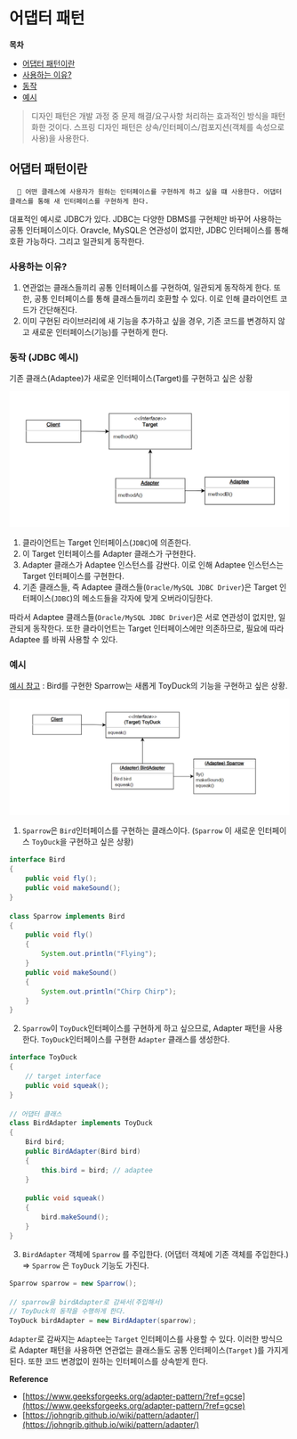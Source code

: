 # 어댑터 패턴


**목차**
- [어댑터 패턴이란](#어댑터-패턴이란)
- [사용하는 이유?](#사용하는-이유)
- [동작](#동작-jdbc-예시)
- [예시](#예시)

> 디자인 패턴은 개발 과정 중 문제 해결/요구사항 처리하는 효과적인 방식을 패턴화한 것이다. 스프링 디자인 패턴은 상속/인터페이스/컴포지션(객체를 속성으로 사용)을 사용한다.
>

## 어댑터 패턴이란

<aside>

      🌟 어떤 클래스에 사용자가 원하는 인터페이스를 구현하게 하고 싶을 떄 사용한다. 어댑터 클래스를 통해 새 인터페이스를 구현하게 한다.

</aside>

대표적인 예시로 JDBC가 있다. JDBC는 다양한 DBMS를 구현체만 바꾸어 사용하는 공통 인터페이스이다. Oravcle, MySQL은 연관성이 없지만, JDBC 인터페이스를 통해 호환 가능하다. 그리고 일관되게 동작한다. 


### 사용하는 이유?

  1. 연관없는 클래스들끼리 공통 인터페이스를 구현하여, 일관되게 동작하게 한다. 또한, 공통 인터페이스를 통해 클래스들끼리 호환할 수 있다. 이로 인해 클라이언트 코드가 간단해진다.
  2. 이미 구현된 라이브러리에 새 기능을 추가하고 싶을 경우, 기존 코드를 변경하지 않고 새로운 인터페이스(기능)를 구현하게 한다.


### 동작 (JDBC 예시)

기존 클래스(Adaptee)가 새로운 인터페이스(Target)를 구현하고 싶은 상황

![img.png](image/img.png)


  1. 클라이언트는 Target 인터페이스(`JDBC`)에 의존한다.
  2. 이 Target 인터페이스를 Adapter 클래스가 구현한다.
  3. Adapter 클래스가 Adaptee 인스턴스를 감싼다. 이로 인해 Adaptee 인스턴스는 Target 인터페이스를 구현한다.
  4. 기존 클래스들, 즉 Adaptee 클래스들(`Oracle/MySQL JDBC Driver`)은 Target 인터페이스(`JDBC`)의 메소드들을 각자에 맞게 오버라이딩한다. 

따라서 Adaptee 클래스들(`Oracle/MySQL JDBC Driver`)은 서로 연관성이 없지만, 일관되게 동작한다. 또한 클라이언트는 Target 인터페이스에만 의존하므로, 필요에 따라 Adaptee 를 바꿔 사용할 수 있다.

### 예시

[예시 참고](https://www.geeksforgeeks.org/adapter-pattern/?ref=gcse) : Bird를 구현한 Sparrow는 새롭게 ToyDuck의 기능을 구현하고 싶은 상황. 

![img_1.png](image/img_1.png)


1. `Sparrow`은 `Bird`인터페이스를 구현하는 클래스이다. (`Sparrow` 이 새로운 인터페이스 `ToyDuck`을 구현하고 싶은 상황)

```java
interface Bird
{
    public void fly();
    public void makeSound();
}
  
class Sparrow implements Bird
{
    public void fly()
    {
        System.out.println("Flying");
    }
    public void makeSound()
    {
        System.out.println("Chirp Chirp");
    }
}
```

2. `Sparrow`이 `ToyDuck`인터페이스를 구현하게 하고 싶으므로, Adapter 패턴을 사용한다. `ToyDuck`인터페이스를 구현한 `Adapter` 클래스를 생성한다.

```java
interface ToyDuck
{
    // target interface
    public void squeak();
}

// 어댑터 클래스
class BirdAdapter implements ToyDuck
{
    Bird bird;
    public BirdAdapter(Bird bird)
    {
        this.bird = bird; // adaptee
    }
  
    public void squeak()
    {
        bird.makeSound();
    }
}
```

3. `BirdAdapter` 객체에 `Sparrow` 를 주입한다. (어댑터 객체에 기존 객체를 주입한다.) ⇒ `Sparrow` 은 `ToyDuck` 기능도 가진다.

```java
Sparrow sparrow = new Sparrow();

// sparrow을 birdAdapter로 감싸서(주입해서)
// ToyDuck의 동작을 수행하게 한다.
ToyDuck birdAdapter = new BirdAdapter(sparrow);
```

`Adapter`로 감싸지는 `Adaptee`는 `Target` 인터페이스를 사용할 수 있다. 이러한 방식으로 Adapter 패턴을 사용하면 연관없는 클래스들도 공통 인터페이스(`Target` )를 가지게된다. 또한 코드 변경없이 원하는 인터페이스를 상속받게 한다.


**Reference**

- [https://www.geeksforgeeks.org/adapter-pattern/?ref=gcse](https://www.geeksforgeeks.org/adapter-pattern/?ref=gcse)
- [https://johngrib.github.io/wiki/pattern/adapter/](https://johngrib.github.io/wiki/pattern/adapter/)
